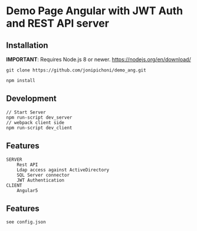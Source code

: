 # Demo Page Angular with JWT Auth and REST API server

## Installation

**IMPORTANT**: Requires Node.js 8 or newer. https://nodejs.org/en/download/

	git clone https://github.com/jonipichoni/demo_ang.git

    npm install 

## Development

	// Start Server
	npm run-script dev_server
	// webpack client side     
	npm run-script dev_client

## Features

	SERVER
		Rest API
		Ldap access against ActiveDirectory
		SQL Server connector
		JWT Authentication
	CLIENT
		Angular5

## Features

	see config.json